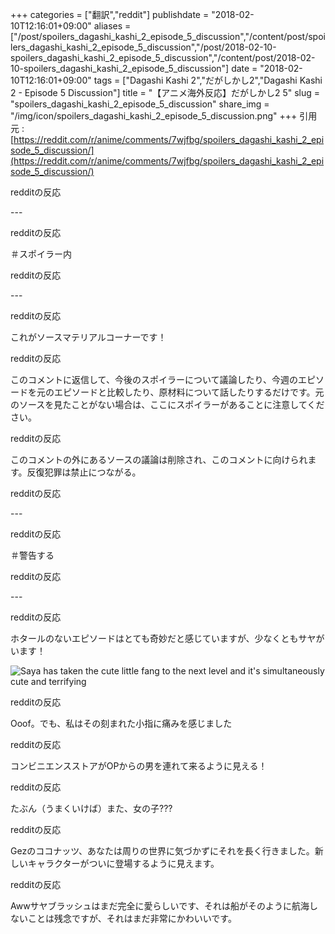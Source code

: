 +++
categories = ["翻訳","reddit"]
publishdate = "2018-02-10T12:16:01+09:00"
aliases = ["/post/spoilers_dagashi_kashi_2_episode_5_discussion","/content/post/spoilers_dagashi_kashi_2_episode_5_discussion","/post/2018-02-10-spoilers_dagashi_kashi_2_episode_5_discussion","/content/post/2018-02-10-spoilers_dagashi_kashi_2_episode_5_discussion"]
date = "2018-02-10T12:16:01+09:00"
tags = ["Dagashi Kashi 2","だがしかし2","Dagashi Kashi 2 - Episode 5 Discussion"]
title = "【アニメ海外反応】だがしかし2 5"
slug = "spoilers_dagashi_kashi_2_episode_5_discussion"
share_img = "/img/icon/spoilers_dagashi_kashi_2_episode_5_discussion.png"
+++
引用元 : [https://reddit.com/r/anime/comments/7wjfbg/spoilers_dagashi_kashi_2_episode_5_discussion/](https://reddit.com/r/anime/comments/7wjfbg/spoilers_dagashi_kashi_2_episode_5_discussion/)

<p><span class="reddit-comment">redditの反応</span></p>---

<p><span class="reddit-comment">redditの反応</span></p>＃スポイラー内

<p><span class="reddit-comment">redditの反応</span></p>---

<p><span class="reddit-comment">redditの反応</span></p>これがソースマテリアルコーナーです！

<p><span class="reddit-comment">redditの反応</span></p>このコメントに返信して、今後のスポイラーについて議論したり、今週のエピソードを元のエピソードと比較したり、原材料について話したりするだけです。元のソースを見たことがない場合は、ここにスポイラーがあることに注意してください。

<p><span class="reddit-comment">redditの反応</span></p>このコメントの外にあるソースの議論は削除され、このコメントに向けられます。反復犯罪は禁止につながる。

<p><span class="reddit-comment">redditの反応</span></p>---

<p><span class="reddit-comment">redditの反応</span></p>＃警告する

<p><span class="reddit-comment">redditの反応</span></p>---

<p><span class="reddit-comment">redditの反応</span></p>ホタールのないエピソードはとても奇妙だと感じていますが、少なくともサヤがいます！

![Saya has taken the cute little fang to the next level and it's simultaneously cute and terrifying](https://i.imgur.com/xlk7Wb2.jpg)

<p><span class="reddit-comment">redditの反応</span></p>Ooof。でも、私はその刻まれた小指に痛みを感じました

<p><span class="reddit-comment">redditの反応</span></p>コンビニエンスストアがOPからの男を連れて来るように見える！

<p><span class="reddit-comment">redditの反応</span></p>たぶん（うまくいけば）また、女の子???

<p><span class="reddit-comment">redditの反応</span></p>Gezのココナッツ、あなたは周りの世界に気づかずにそれを長く行きました。新しいキャラクターがついに登場するように見えます。

<p><span class="reddit-comment">redditの反応</span></p>Awwサヤブラッシュはまだ完全に愛らしいです、それは船がそのように航海しないことは残念ですが、それはまだ非常にかわいいです。
